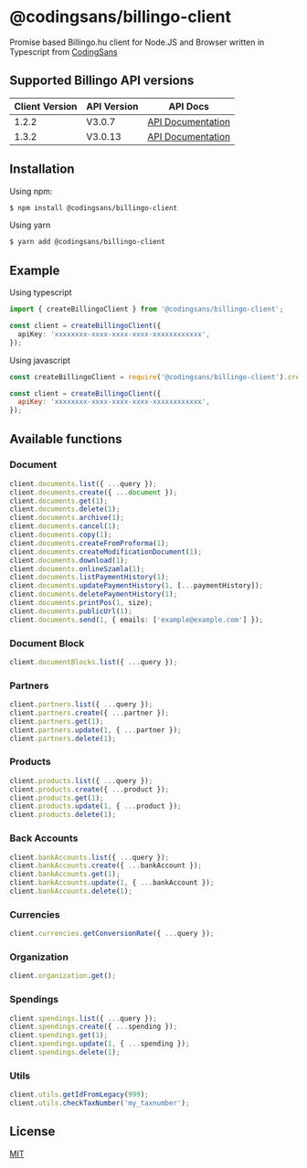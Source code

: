 # @codingsans/billingo-client

Promise based Billingo.hu client for Node.JS and Browser written in Typescript from [CodingSans](https://codingsans.com)

## Supported Billingo API versions

| Client Version | API Version | API Docs                                                                      |
| -------------- | ----------- | ----------------------------------------------------------------------------- |
| 1.2.2          | V3.0.7      | [API Documentation](https://app.swaggerhub.com/apis/Billingo/Billingo/3.0.7)  |
| 1.3.2          | V3.0.13     | [API Documentation](https://app.swaggerhub.com/apis/Billingo/Billingo/3.0.13) |

## Installation

Using npm:

```bash
$ npm install @codingsans/billingo-client
```

Using yarn

```bash
$ yarn add @codingsans/billingo-client
```

## Example

Using typescript

```ts
import { createBillingoClient } from '@codingsans/billingo-client';

const client = createBillingoClient({
  apiKey: 'xxxxxxxx-xxxx-xxxx-xxxx-xxxxxxxxxxxx',
});
```

Using javascript

```js
const createBillingoClient = require('@codingsans/billingo-client').createBillingoClient;

const client = createBillingoClient({
  apiKey: 'xxxxxxxx-xxxx-xxxx-xxxx-xxxxxxxxxxxx',
});
```

## Available functions

### Document

```ts
client.documents.list({ ...query });
client.documents.create({ ...document });
client.documents.get(1);
client.documents.delete(1);
client.documents.archive(1);
client.documents.cancel(1);
client.documents.copy(1);
client.documents.createFromProforma(1);
client.documents.createModificationDocument(1);
client.documents.download(1);
client.documents.onlineSzamla(1);
client.documents.listPaymentHistory(1);
client.documents.updatePaymentHistory(1, [...paymentHistory]);
client.documents.deletePaymentHistory(1);
client.documents.printPos(1, size);
client.documents.publicUrl(1);
client.documents.send(1, { emails: ['example@example.com'] });
```

### Document Block

```ts
client.documentBlocks.list({ ...query });
```

### Partners

```ts
client.partners.list({ ...query });
client.partners.create({ ...partner });
client.partners.get(1);
client.partners.update(1, { ...partner });
client.partners.delete(1);
```

### Products

```ts
client.products.list({ ...query });
client.products.create({ ...product });
client.products.get(1);
client.products.update(1, { ...product });
client.products.delete(1);
```

### Back Accounts

```ts
client.bankAccounts.list({ ...query });
client.bankAccounts.create({ ...bankAccount });
client.bankAccounts.get(1);
client.bankAccounts.update(1, { ...bankAccount });
client.bankAccounts.delete(1);
```

### Currencies

```ts
client.currencies.getConversionRate({ ...query });
```

### Organization

```ts
client.organization.get();
```

### Spendings

```ts
client.spendings.list({ ...query });
client.spendings.create({ ...spending });
client.spendings.get(1);
client.spendings.update(1, { ...spending });
client.spendings.delete(1);
```

### Utils

```ts
client.utils.getIdFromLegacy(999);
client.utils.checkTaxNumber('my_taxnumber');
```

## License

[MIT](LICENSE)
